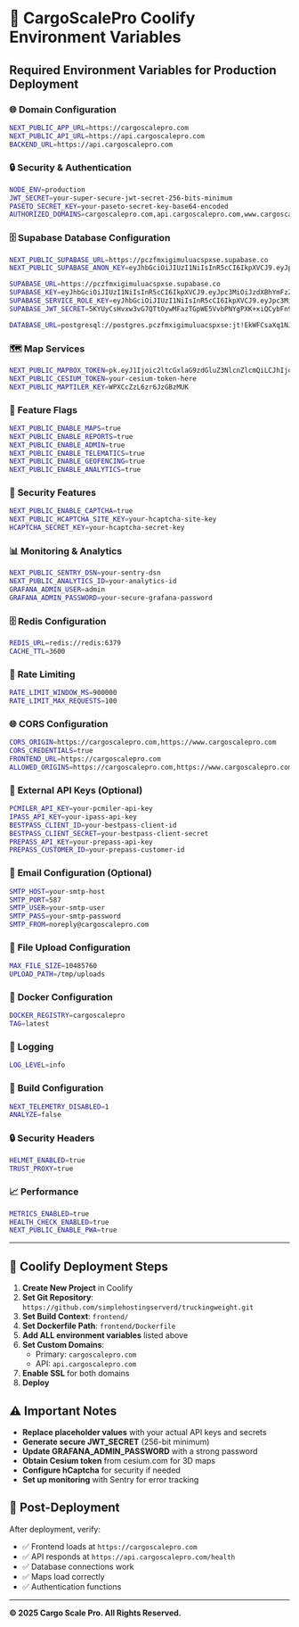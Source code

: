 # 🚀 CargoScalePro Coolify Environment Variables

## Required Environment Variables for Production Deployment

### 🌐 **Domain Configuration**
```bash
NEXT_PUBLIC_APP_URL=https://cargoscalepro.com
NEXT_PUBLIC_API_URL=https://api.cargoscalepro.com
BACKEND_URL=https://api.cargoscalepro.com
```

### 🔒 **Security & Authentication**
```bash
NODE_ENV=production
JWT_SECRET=your-super-secure-jwt-secret-256-bits-minimum
PASETO_SECRET_KEY=your-paseto-secret-key-base64-encoded
AUTHORIZED_DOMAINS=cargoscalepro.com,api.cargoscalepro.com,www.cargoscalepro.com
```

### 🗄️ **Supabase Database Configuration**
```bash
NEXT_PUBLIC_SUPABASE_URL=https://pczfmxigimuluacspxse.supabase.co
NEXT_PUBLIC_SUPABASE_ANON_KEY=eyJhbGciOiJIUzI1NiIsInR5cCI6IkpXVCJ9.eyJpc3MiOiJzdXBhYmFzZSIsInJlZiI6InBjemZteGlnaW11bHVhY3NweHNlIiwicm9sZSI6ImFub24iLCJpYXQiOjE3NDY2NjczNjUsImV4cCI6MjA2MjI0MzM2NX0.SyWZsCDWc5u5oXIR4IHBTcT63Le0HyjCZQJK0E6FO7w

SUPABASE_URL=https://pczfmxigimuluacspxse.supabase.co
SUPABASE_KEY=eyJhbGciOiJIUzI1NiIsInR5cCI6IkpXVCJ9.eyJpc3MiOiJzdXBhYmFzZSIsInJlZiI6InBjemZteGlnaW11bHVhY3NweHNlIiwicm9sZSI6ImFub24iLCJpYXQiOjE3NDY2NjczNjUsImV4cCI6MjA2MjI0MzM2NX0.SyWZsCDWc5u5oXIR4IHBTcT63Le0HyjCZQJK0E6FO7w
SUPABASE_SERVICE_ROLE_KEY=eyJhbGciOiJIUzI1NiIsInR5cCI6IkpXVCJ9.eyJpc3MiOiJzdXBhYmFzZSIsInJlZiI6InBjemZteGlnaW11bHVhY3NweHNlIiwicm9sZSI6InNlcnZpY2Vfcm9sZSIsImlhdCI6MTc0NjY2NzM2NSwiZXhwIjoyMDYyMjQzMzY1fQ.3UZzJl0LLGyMW9QqGQLx6Dkyzn_29l8rxTbRahUoTWE
SUPABASE_JWT_SECRET=5KYUyCsHvxw3vG7QTtOywMFazTGpWE5VvbPNYgPXK+xiQCybFn9ts4ZLMU2QiGKAVfWuU2SR+N4fJuiJxwQx9Q==

DATABASE_URL=postgresql://postgres.pczfmxigimuluacspxse:jt!EkWFCsaXq1NJCVZMv@aws-0-us-east-2.pooler.supabase.com:6543/postgres
```

### 🗺️ **Map Services**
```bash
NEXT_PUBLIC_MAPBOX_TOKEN=pk.eyJ1Ijoic2ltcGxlaG9zdGluZ3NlcnZlcmQiLCJhIjoiY21haTl1dXhpMGJ2bzJ1cTVlY2p4ajhzZCJ9.AUS7RZCMk1vnR4yQR5RAEQ
NEXT_PUBLIC_CESIUM_TOKEN=your-cesium-token-here
NEXT_PUBLIC_MAPTILER_KEY=WPXCcZzL6zr6JzGBzMUK
```

### 🚩 **Feature Flags**
```bash
NEXT_PUBLIC_ENABLE_MAPS=true
NEXT_PUBLIC_ENABLE_REPORTS=true
NEXT_PUBLIC_ENABLE_ADMIN=true
NEXT_PUBLIC_ENABLE_TELEMATICS=true
NEXT_PUBLIC_ENABLE_GEOFENCING=true
NEXT_PUBLIC_ENABLE_ANALYTICS=true
```

### 🔐 **Security Features**
```bash
NEXT_PUBLIC_ENABLE_CAPTCHA=true
NEXT_PUBLIC_HCAPTCHA_SITE_KEY=your-hcaptcha-site-key
HCAPTCHA_SECRET_KEY=your-hcaptcha-secret-key
```

### 📊 **Monitoring & Analytics**
```bash
NEXT_PUBLIC_SENTRY_DSN=your-sentry-dsn
NEXT_PUBLIC_ANALYTICS_ID=your-analytics-id
GRAFANA_ADMIN_USER=admin
GRAFANA_ADMIN_PASSWORD=your-secure-grafana-password
```

### 🗄️ **Redis Configuration**
```bash
REDIS_URL=redis://redis:6379
CACHE_TTL=3600
```

### 🚦 **Rate Limiting**
```bash
RATE_LIMIT_WINDOW_MS=900000
RATE_LIMIT_MAX_REQUESTS=100
```

### 🌐 **CORS Configuration**
```bash
CORS_ORIGIN=https://cargoscalepro.com,https://www.cargoscalepro.com
CORS_CREDENTIALS=true
FRONTEND_URL=https://cargoscalepro.com
ALLOWED_ORIGINS=https://cargoscalepro.com,https://www.cargoscalepro.com
```

### 🚛 **External API Keys (Optional)**
```bash
PCMILER_API_KEY=your-pcmiler-api-key
IPASS_API_KEY=your-ipass-api-key
BESTPASS_CLIENT_ID=your-bestpass-client-id
BESTPASS_CLIENT_SECRET=your-bestpass-client-secret
PREPASS_API_KEY=your-prepass-api-key
PREPASS_CUSTOMER_ID=your-prepass-customer-id
```

### 📧 **Email Configuration (Optional)**
```bash
SMTP_HOST=your-smtp-host
SMTP_PORT=587
SMTP_USER=your-smtp-user
SMTP_PASS=your-smtp-password
SMTP_FROM=noreply@cargoscalepro.com
```

### 📁 **File Upload Configuration**
```bash
MAX_FILE_SIZE=10485760
UPLOAD_PATH=/tmp/uploads
```

### 🐳 **Docker Configuration**
```bash
DOCKER_REGISTRY=cargoscalepro
TAG=latest
```

### 📝 **Logging**
```bash
LOG_LEVEL=info
```

### 🔧 **Build Configuration**
```bash
NEXT_TELEMETRY_DISABLED=1
ANALYZE=false
```

### 🔒 **Security Headers**
```bash
HELMET_ENABLED=true
TRUST_PROXY=true
```

### 📈 **Performance**
```bash
METRICS_ENABLED=true
HEALTH_CHECK_ENABLED=true
NEXT_PUBLIC_ENABLE_PWA=true
```

---

## 🚀 **Coolify Deployment Steps**

1. **Create New Project** in Coolify
2. **Set Git Repository**: `https://github.com/simplehostingserverd/truckingweight.git`
3. **Set Build Context**: `frontend/`
4. **Set Dockerfile Path**: `frontend/Dockerfile`
5. **Add ALL environment variables** listed above
6. **Set Custom Domains**:
   - Primary: `cargoscalepro.com`
   - API: `api.cargoscalepro.com`
7. **Enable SSL** for both domains
8. **Deploy**

## ⚠️ **Important Notes**

- **Replace placeholder values** with your actual API keys and secrets
- **Generate secure JWT_SECRET** (256-bit minimum)
- **Update GRAFANA_ADMIN_PASSWORD** with a strong password
- **Obtain Cesium token** from cesium.com for 3D maps
- **Configure hCaptcha** for security if needed
- **Set up monitoring** with Sentry for error tracking

## 🔗 **Post-Deployment**

After deployment, verify:
- ✅ Frontend loads at `https://cargoscalepro.com`
- ✅ API responds at `https://api.cargoscalepro.com/health`
- ✅ Database connections work
- ✅ Maps load correctly
- ✅ Authentication functions

---

**© 2025 Cargo Scale Pro. All Rights Reserved.**
